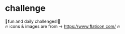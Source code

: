 # challenge
🌟fun and daily challenges!🌟<br>
🔥 icons & images are from ->  https://www.flaticon.com/ 🔥 